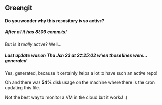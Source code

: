 ## Greengit

#### Do you wonder why this repository is so active?

##### After all it has 8306 commits!

But is it *really* active? Well...

##### Last update was on Thu Jan 23 at 22:25:02 when those lines were... generated

Yes, generated, because it certainly helps a lot to have such an active repo!

Oh and there was **54%** disk usage on the machine
where there is the cron updating this file.

Not the best way to monitor a VM in the cloud but it works! :)
